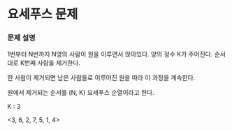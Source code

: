 # 요세푸스 문제

### 문제 설명

1번부터 N번까지 N명의 사람이 원을 이루면서 앉아있다.
양의 정수 K가 주어진다.
순서대로 K번째 사람을 제거한다.

한 사람이 제거되면 남은 사람들로 이루어진 원을 따라 이 과정을 계속한다.

원에서 제거되는 순서를 (N, K) 요세푸스 순열이라고 한다.

K : 3

<3, 6, 2, 7, 5, 1, 4>
